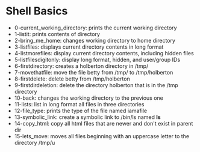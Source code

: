 # Shell Basics
* 0-current_working_directory: prints the current working directory
* 1-listit: prints contents of directory
* 2-bring_me_home: changes working directory to home directory
* 3-listfiles: displays current directory contents in long format
* 4-listmorefiles: display current directory contents, including hidden files
* 5-listfilesdigitonly: display long format, hidden, and user/group IDs 
* 6-firstdirectory: creates a holberton directory in /tmp/
* 7-movethatfile: move the file betty from /tmp/ to /tmp/holberton
* 8-firstdelete: delete	betty from /tmp/holberton
* 9-firstdirdeletion: delete the directory holberton that is in the /tmp directory
* 10-back: changes the working directory to the previous one
* 11-lists: list in long format all files in three directories
* 12-file_type: prints the type of the file named iamafile
* 13-symbolic_link: create a symbolic link to /bin/ls named __ls__
* 14-copy_html: copy all html files that are newer and don't exist in parent dir
* 15-lets_move: moves all files beginning with an uppercase letter to the directory /tmp/u

